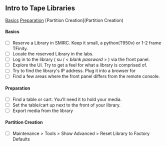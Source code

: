
## Intro to Tape Libraries
[Basics](Basics)
[Preparation](Preparation)
[Partition Creation](Partition Creation)

#### Basics
 - [ ] Reserve a Library in SMIRC. Keep it small, a python(T950v) or 1-2 frame TFinity.
 - [ ] Locate the reserved Library in the labs.
 - [ ] Log in to the library ( su / < *blank password* > ) via the front panel.
 - [ ] Explore the UI. Try to get a feel for what a library is comprised of.
 - [ ] Try to find the library's IP address. Plug it into a browser for 
 - [ ] Find a few areas where the front panel differs from the remote console.
 
#### Preparation
 - [ ] Find a table or cart. You'll need it to hold your media.
 - [ ] Set the table/cart up next to the front of your library.
 - [ ] Export media from the library
 
#### Partition Creation
 - [ ] Maintenance > Tools > Show Advanced > Reset Library to Factory Defaults
